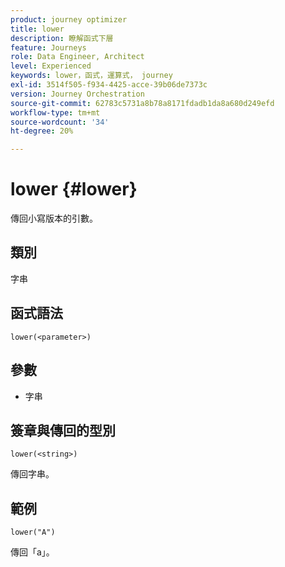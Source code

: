 ```yaml
---
product: journey optimizer
title: lower
description: 瞭解函式下層
feature: Journeys
role: Data Engineer, Architect
level: Experienced
keywords: lower，函式，運算式， journey
exl-id: 3514f505-f934-4425-acce-39b06de7373c
version: Journey Orchestration
source-git-commit: 62783c5731a8b78a8171fdadb1da8a680d249efd
workflow-type: tm+mt
source-wordcount: '34'
ht-degree: 20%

---
```


# lower {#lower}

傳回小寫版本的引數。

## 類別

字串

## 函式語法

`lower(<parameter>)`

## 參數

* 字串

## 簽章與傳回的型別

`lower(<string>)`

傳回字串。

## 範例

`lower("A")`

傳回「a」。
